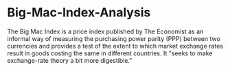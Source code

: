 # Big-Mac-Index-Analysis
The Big Mac Index is a price index published by The Economist as an informal way of measuring the purchasing power parity (PPP) between two currencies and provides a test of the extent to which market exchange rates result in goods costing the same in different countries. It "seeks to make exchange-rate theory a bit more digestible."
